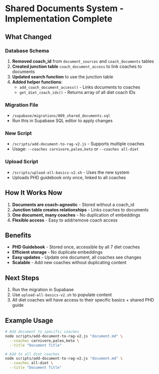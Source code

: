 # Shared Documents System - Implementation Complete

## What Changed

### Database Schema
1. **Removed coach_id** from `document_sources` and `coach_documents` tables
2. **Created junction table** `coach_document_access` to link coaches to documents
3. **Updated search function** to use the junction table
4. **Added helper functions**:
   - `add_coach_document_access()` - Links documents to coaches
   - `get_diet_coach_ids()` - Returns array of all diet coach IDs

### Migration File
- `/supabase/migrations/009_shared_documents.sql`
- Run this in Supabase SQL editor to apply changes

### New Script
- `/scripts/add-document-to-rag-v2.js` - Supports multiple coaches
- Usage: `--coaches carnivore,paleo,keto` or `--coaches all-diet`

### Upload Script
- `/scripts/upload-all-basics-v2.sh` - Uses the new system
- Uploads PHD guidebook only once, linked to all coaches

## How It Works Now

1. **Documents are coach-agnostic** - Stored without a coach_id
2. **Junction table creates relationships** - Links coaches to documents
3. **One document, many coaches** - No duplication of embeddings
4. **Flexible access** - Easy to add/remove coach access

## Benefits

- **PHD Guidebook** - Stored once, accessible by all 7 diet coaches
- **Efficient storage** - No duplicate embeddings
- **Easy updates** - Update one document, all coaches see changes
- **Scalable** - Add new coaches without duplicating content

## Next Steps

1. Run the migration in Supabase
2. Use `upload-all-basics-v2.sh` to populate content
3. All diet coaches will have access to their specific basics + shared PHD guide

## Example Usage

```bash
# Add document to specific coaches
node scripts/add-document-to-rag-v2.js "document.md" \
  --coaches carnivore,paleo,keto \
  --title "Document Title"

# Add to all diet coaches
node scripts/add-document-to-rag-v2.js "document.md" \
  --coaches all-diet \
  --title "Document Title"
```